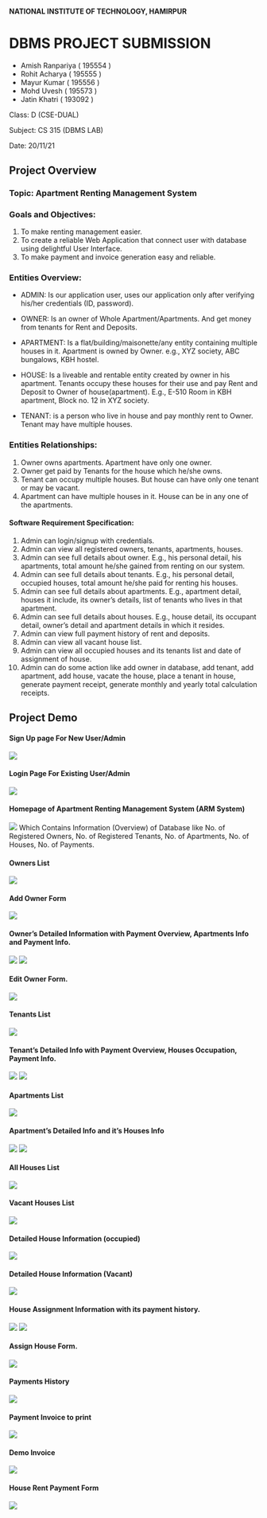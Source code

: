 #### NATIONAL INSTITUTE OF TECHNOLOGY, HAMIRPUR

# DBMS PROJECT SUBMISSION

- Amish Ranpariya ( 195554 )
- Rohit Acharya ( 195555 )
- Mayur Kumar ( 195556 )
- Mohd Uvesh ( 195573 )
- Jatin Khatri ( 193092 )

Class: D (CSE-DUAL)

Subject: CS 315 (DBMS LAB)

Date: 20/11/21

## Project Overview

### Topic: Apartment Renting Management System

### Goals and Objectives:

1. To make renting management easier.
2. To create a reliable Web Application that connect user with database using delightful User Interface.
3. To make payment and invoice generation easy and reliable.

### Entities Overview:

- ADMIN: Is our application user, uses our application only after verifying his/her credentials (ID, password).

- OWNER: Is an owner of Whole Apartment/Apartments. And get money from tenants for Rent and Deposits.

- APARTMENT: Is a flat/building/maisonette/any entity containing multiple houses in it. Apartment is owned by Owner. e.g., XYZ society, ABC bungalows, KBH hostel.

- HOUSE: Is a liveable and rentable entity created by owner in his apartment. Tenants occupy these houses for their use and pay Rent and Deposit to Owner of house(apartment). E.g., E-510 Room in KBH apartment, Block no. 12 in XYZ society.

- TENANT: is a person who live in house and pay monthly rent to Owner. Tenant may have multiple houses.

### Entities Relationships:

1. Owner owns apartments. Apartment have only one owner.
2. Owner get paid by Tenants for the house which he/she owns.
3. Tenant can occupy multiple houses. But house can have only one tenant or may be vacant.
4. Apartment can have multiple houses in it. House can be in any one of the apartments.

#### Software Requirement Specification:

1. Admin can login/signup with credentials.
2. Admin can view all registered owners, tenants, apartments, houses.
3. Admin can see full details about owner. E.g., his personal detail, his apartments, total amount he/she gained from renting on our system.
4. Admin can see full details about tenants. E.g., his personal detail, occupied houses, total amount he/she paid for renting his houses.
5. Admin can see full details about apartments. E.g., apartment detail, houses it include, its owner’s details, list of tenants who lives in that apartment.
6. Admin can see full details about houses. E.g., house detail, its occupant detail, owner’s detail and apartment details in which it resides.
7. Admin can view full payment history of rent and deposits.
8. Admin can view all vacant house list.
9. Admin can view all occupied houses and its tenants list and date of assignment of house.
10. Admin can do some action like add owner in database, add tenant, add apartment, add house, vacate the house, place a tenant in house, generate payment receipt, generate monthly and yearly total calculation receipts.

## Project Demo

#### Sign Up page For New User/Admin

![](<image/Screenshot%20(76).png>)

#### Login Page For Existing User/Admin

![](<image/Screenshot%20(75).png>)

#### Homepage of Apartment Renting Management System (ARM System)

![](<image/Screenshot%20(42).png>)
Which Contains Information (Overview) of Database like No. of Registered Owners, No. of Registered Tenants, No. of Apartments, No. of Houses, No. of Payments.

#### Owners List

![](<image/Screenshot%20(43).png>)

#### Add Owner Form

![](<image/Screenshot%20(44).png>)

#### Owner’s Detailed Information with Payment Overview, Apartments Info and Payment Info.

![](<image/Screenshot%20(45).png>)
![](<image/Screenshot%20(46).png>)

#### Edit Owner Form.

![](<image/Screenshot%20(48).png>)

#### Tenants List

![](<image/Screenshot%20(49).png>)

<!-- #### Add Tenant Form. -->

<!-- ![](<image/Screenshot%20(50).png>) -->

#### Tenant’s Detailed Info with Payment Overview, Houses Occupation, Payment Info.

![](<image/Screenshot%20(51).png>)
![](<image/Screenshot%20(53).png>)

<!-- #### Edit Tenant Info Form. -->

<!-- ![](<image/Screenshot%20(54).png>) -->

#### Apartments List

![](<image/Screenshot%20(55).png>)

<!-- #### Add  Apartment Form -->

<!-- ![](<image/Screenshot%20(56).png>) -->

#### Apartment’s Detailed Info and it’s Houses Info

![](<image/Screenshot%20(57).png>)
![](<image/Screenshot%20(59).png>)

<!-- #### Edit Apartment Details Form -->

<!-- ![](<image/Screenshot%20(58).png>) -->

#### All Houses List

![](<image/Screenshot%20(60).png>)

#### Vacant Houses List

![](<image/Screenshot%20(61).png>)

<!-- #### Occupied Houses List -->

<!-- ![](<image/Screenshot%20(62).png>) -->

<!-- #### Add House Form -->

<!-- ![](<image/Screenshot%20(63).png>) -->

#### Detailed House Information (occupied)

![](<image/Screenshot%20(64).png>)

#### Detailed House Information (Vacant)

![](<image/Screenshot%20(65).png>)

#### House Assignment Information with its payment history.

![](<image/Screenshot%20(66).png>)
![](<image/Screenshot%20(67).png>)

#### Assign House Form.

![](<image/Screenshot%20(69).png>)

#### Payments History

![](<image/Screenshot%20(70).png>)

#### Payment Invoice to print

![](<image/Screenshot%20(71).png>)

#### Demo Invoice

![](image/invoice.png)

#### House Rent Payment Form

![](<image/Screenshot%20(74).png>)

